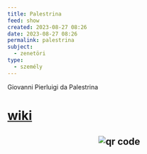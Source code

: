 ```yaml
---
title: Palestrina
feed: show
created: 2023-08-27 08:26
date: 2023-08-27 08:26
permalink: palestrina
subject:
  - zenetöri
type:
  - személy
---
```


Giovanni Pierluigi da Palestrina
# [wiki](https://www.wikiwand.com/hu/Giovanni_Pierluigi_da_Palestrina)



## <p style="text-align: center;"><img src="https://chart.googleapis.com/chart?cht=qr&chl=https://notes.andrasdenes.com/palestrina&chs=180x180&choe=UTF-8&chld=L|2" alt="qr code"></p>

